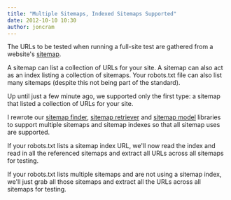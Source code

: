 ```yaml
---
title: "Multiple Sitemaps, Indexed Sitemaps Supported"
date: 2012-10-10 10:30
author: joncram
---
```

    
The URLs to be tested when running a full-site test are gathered from a website's
[sitemap](http://sitemaps.org/).
    
A sitemap can list a collection of URLs for your site. A sitemap can also act as an index
listing a collection of sitemaps. Your robots.txt file can also list many
sitemaps (despite this not being part of the standard).   
    
Up until just a few minute ago, we supported only the first type: a sitemap
that listed a collection of URLs for your site.   
    
I rewrote our [sitemap finder](https://github.com/webignition/website-sitemap-finder),
[sitemap retriever](https://github.com/webignition/website-sitemap-retriever) and
[sitemap model](https://github.com/webignition/sitemap-model) libraries to support
multiple sitemaps and sitemap indexes so that all sitemap uses are supported. 
    
If your robots.txt lists a sitemap index URL, we'll now read the index and read in all
the referenced sitemaps and extract all URLs across all sitemaps for testing.  
    
If your robots.txt lists multiple sitemaps and are not using a sitemap index, we'll
just grab all those sitemaps and extract all the URLs across all sitemaps for testing.
